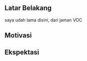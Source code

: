 [//]: # (Ceritakan sedikit tentang latar belakangmu seperti pendidikan terakhir atau pekerjaan sebelumnya)
## Latar Belakang

saya udah lama disini, dari jaman VOC

[//]: # (Motivasi apa yang mendorongmu untuk ikut program coding bootcamp di Hacktiv8?)
## Motivasi

[//]: # (Beri tahu kami, apa yang ingin kamu dapatkan di Hacktiv8 dan apa yang ingin kamu capai setelah lulus dari sini?)
## Ekspektasi

[//]: # (Apakah ada hal lain yang ingin disampaikan? Bila ada, kamu bebas untuk menuliskannya)
